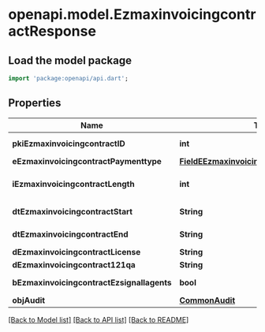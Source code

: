 # openapi.model.EzmaxinvoicingcontractResponse

## Load the model package
```dart
import 'package:openapi/api.dart';
```

## Properties
Name | Type | Description | Notes
------------ | ------------- | ------------- | -------------
**pkiEzmaxinvoicingcontractID** | **int** | The unique ID of the Ezmaxinvoicingcontract | 
**eEzmaxinvoicingcontractPaymenttype** | [**FieldEEzmaxinvoicingcontractPaymenttype**](FieldEEzmaxinvoicingcontractPaymenttype.md) |  | 
**iEzmaxinvoicingcontractLength** | **int** | The length in years of the Ezmaxinvoicingcontract | 
**dtEzmaxinvoicingcontractStart** | **String** | The start date of the Ezmaxinvoicingcontract | 
**dtEzmaxinvoicingcontractEnd** | **String** | The end date of the Ezmaxinvoicingcontract | 
**dEzmaxinvoicingcontractLicense** | **String** | The price of the license | 
**dEzmaxinvoicingcontract121qa** | **String** | The price for 121QA | 
**bEzmaxinvoicingcontractEzsignallagents** | **bool** | Whether eZsign is for all agents | 
**objAudit** | [**CommonAudit**](CommonAudit.md) |  | 

[[Back to Model list]](../README.md#documentation-for-models) [[Back to API list]](../README.md#documentation-for-api-endpoints) [[Back to README]](../README.md)


